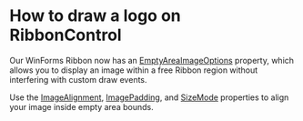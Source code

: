 # How to draw a logo on RibbonControl


Our WinForms Ribbon now has an [EmptyAreaImageOptions](https://docs.devexpress.com/WindowsForms/DevExpress.XtraBars.Ribbon.RibbonControl.EmptyAreaImageOptions?v=21.1) property, which allows you to display an image within a free Ribbon region without interfering with custom draw events.

Use the [ImageAlignment](https://docs.devexpress.com/WindowsForms/DevExpress.XtraBars.Ribbon.RibbonEmptyAreaImageOptions.ImageAlignment?v=21.1), [ImagePadding](https://docs.devexpress.com/WindowsForms/DevExpress.XtraBars.Ribbon.RibbonEmptyAreaImageOptions.ImagePadding?v=21.1), and [SizeMode](https://docs.devexpress.com/WindowsForms/DevExpress.XtraBars.Ribbon.RibbonEmptyAreaImageOptions.SizeMode?v=21.1) properties to align your image inside empty area bounds.







